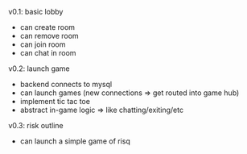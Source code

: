 v0.1: basic lobby
 - can create room
 - can remove room
 - can join room
 - can chat in room

v0.2: launch game
 - backend connects to mysql
 - can launch games (new connections => get routed into game hub)
 - implement tic tac toe
 - abstract in-game logic => like chatting/exiting/etc

v0.3: risk outline
 - can launch a simple game of risq